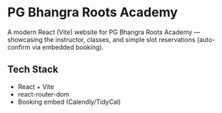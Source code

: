 # PG Bhangra Roots Academy

A modern React (Vite) website for PG Bhangra Roots Academy — showcasing the instructor, classes, and simple slot reservations (auto-confirm via embedded booking).

## Tech Stack
- React + Vite
- react-router-dom
- Booking embed (Calendly/TidyCal)

